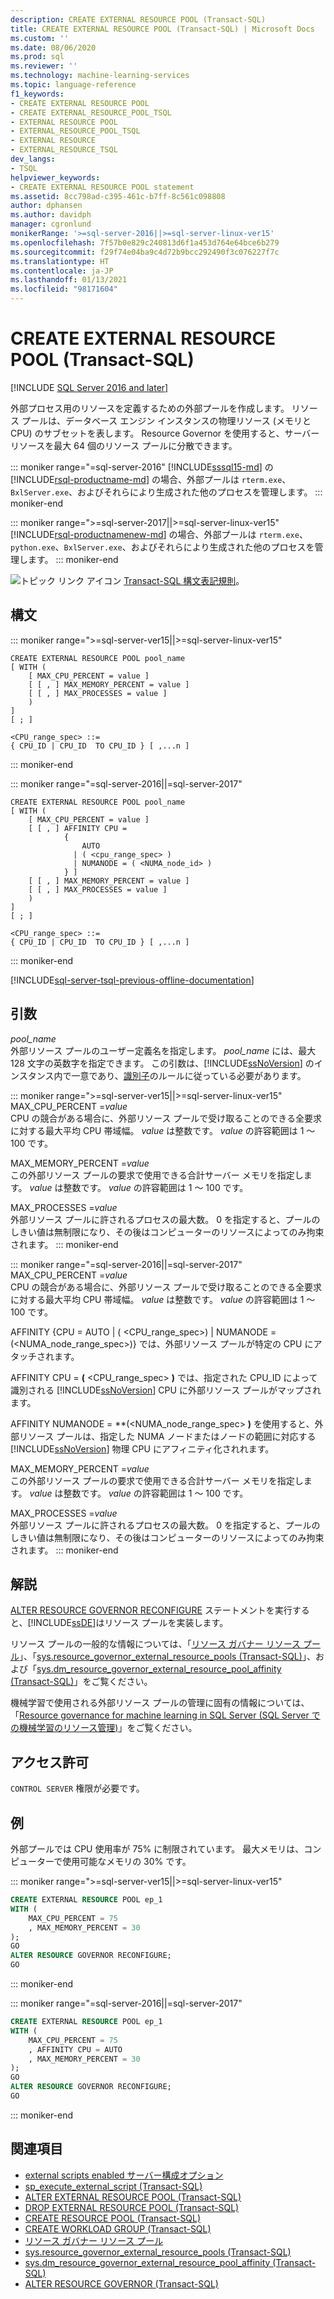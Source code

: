 ```yaml
---
description: CREATE EXTERNAL RESOURCE POOL (Transact-SQL)
title: CREATE EXTERNAL RESOURCE POOL (Transact-SQL) | Microsoft Docs
ms.custom: ''
ms.date: 08/06/2020
ms.prod: sql
ms.reviewer: ''
ms.technology: machine-learning-services
ms.topic: language-reference
f1_keywords:
- CREATE EXTERNAL RESOURCE POOL
- CREATE EXTERNAL_RESOURCE_POOL_TSQL
- EXTERNAL RESOURCE POOL
- EXTERNAL_RESOURCE_POOL_TSQL
- EXTERNAL RESOURCE
- EXTERNAL_RESOURCE_TSQL
dev_langs:
- TSQL
helpviewer_keywords:
- CREATE EXTERNAL RESOURCE POOL statement
ms.assetid: 8cc798ad-c395-461c-b7ff-8c561c098808
author: dphansen
ms.author: davidph
manager: cgronlund
monikerRange: '>=sql-server-2016||>=sql-server-linux-ver15'
ms.openlocfilehash: 7f57b0e829c240813d6f1a453d764e64bce6b279
ms.sourcegitcommit: f29f74e04ba9c4d72b9bcc292490f3c076227f7c
ms.translationtype: HT
ms.contentlocale: ja-JP
ms.lasthandoff: 01/13/2021
ms.locfileid: "98171604"
---
```

# <a name="create-external-resource-pool-transact-sql"></a>CREATE EXTERNAL RESOURCE POOL (Transact-SQL)
[!INCLUDE [SQL Server 2016 and later](../../includes/applies-to-version/sqlserver2016.md)]

外部プロセス用のリソースを定義するための外部プールを作成します。 リソース プールは、データベース エンジン インスタンスの物理リソース (メモリと CPU) のサブセットを表します。 Resource Governor を使用すると、サーバー リソースを最大 64 個のリソース プールに分散できます。

::: moniker range="=sql-server-2016"
[!INCLUDE[sssql15-md](../../includes/sssql16-md.md)] の [!INCLUDE[rsql-productname-md](../../includes/rsql-productname-md.md)] の場合、外部プールは `rterm.exe`、`BxlServer.exe`、およびそれらにより生成された他のプロセスを管理します。
::: moniker-end

::: moniker range=">=sql-server-2017||>=sql-server-linux-ver15"
[!INCLUDE[rsql-productnamenew-md](../../includes/rsql-productnamenew-md.md)] の場合、外部プールは `rterm.exe`、`python.exe`、`BxlServer.exe`、およびそれらにより生成された他のプロセスを管理します。
::: moniker-end
  
![トピック リンク アイコン](../../database-engine/configure-windows/media/topic-link.gif "トピック リンク アイコン") [Transact-SQL 構文表記規則](../../t-sql/language-elements/transact-sql-syntax-conventions-transact-sql.md)。  
 

## <a name="syntax"></a>構文  
::: moniker range=">=sql-server-ver15||>=sql-server-linux-ver15"

```syntaxsql
CREATE EXTERNAL RESOURCE POOL pool_name  
[ WITH (  
    [ MAX_CPU_PERCENT = value ]  
    [ [ , ] MAX_MEMORY_PERCENT = value ]  
    [ [ , ] MAX_PROCESSES = value ]   
    )   
]  
[ ; ]  
  
<CPU_range_spec> ::=    
{ CPU_ID | CPU_ID  TO CPU_ID } [ ,...n ]  
```  
::: moniker-end

::: moniker range="=sql-server-2016||=sql-server-2017"
```syntaxsql
CREATE EXTERNAL RESOURCE POOL pool_name  
[ WITH (  
    [ MAX_CPU_PERCENT = value ]  
    [ [ , ] AFFINITY CPU =    
            {  
                AUTO   
              | ( <cpu_range_spec> )   
              | NUMANODE = ( <NUMA_node_id> )   
            } ]   
    [ [ , ] MAX_MEMORY_PERCENT = value ]  
    [ [ , ] MAX_PROCESSES = value ]   
    )   
]  
[ ; ]  
  
<CPU_range_spec> ::=    
{ CPU_ID | CPU_ID  TO CPU_ID } [ ,...n ]  
```  
::: moniker-end

[!INCLUDE[sql-server-tsql-previous-offline-documentation](../../includes/sql-server-tsql-previous-offline-documentation.md)]

## <a name="arguments"></a>引数

*pool_name*  
外部リソース プールのユーザー定義名を指定します。 *pool_name* には、最大 128 文字の英数字を指定できます。 この引数は、[!INCLUDE[ssNoVersion](../../includes/ssnoversion-md.md)] のインスタンス内で一意であり、[識別子](../../relational-databases/databases/database-identifiers.md)のルールに従っている必要があります。  

::: moniker range=">=sql-server-ver15||>=sql-server-linux-ver15"
MAX_CPU_PERCENT =*value*  
CPU の競合がある場合に、外部リソース プールで受け取ることのできる全要求に対する最大平均 CPU 帯域幅。 *value* は整数です。 *value* の許容範囲は 1 ～ 100 です。


MAX_MEMORY_PERCENT =*value*  
この外部リソース プールの要求で使用できる合計サーバー メモリを指定します。 *value* は整数です。 *value* の許容範囲は 1 ～ 100 です。

MAX_PROCESSES =*value*  
外部リソース プールに許されるプロセスの最大数。 0 を指定すると、プールのしきい値は無制限になり、その後はコンピューターのリソースによってのみ拘束されます。
::: moniker-end

::: moniker range="=sql-server-2016||=sql-server-2017"
MAX_CPU_PERCENT =*value*  
CPU の競合がある場合に、外部リソース プールで受け取ることのできる全要求に対する最大平均 CPU 帯域幅。 *value* は整数です。 *value* の許容範囲は 1 ～ 100 です。

AFFINITY {CPU = AUTO | ( <CPU_range_spec>) | NUMANODE = (\<NUMA_node_range_spec>)} では、外部リソース プールが特定の CPU にアタッチされます。

AFFINITY CPU = **(** <CPU_range_spec> **)** では、指定された CPU_ID によって識別される [!INCLUDE[ssNoVersion](../../includes/ssnoversion-md.md)] CPU に外部リソース プールがマップされます。

AFFINITY NUMANODE = **(\<NUMA_node_range_spec> **)** を使用すると、外部リソース プールは、指定した NUMA ノードまたはノードの範囲に対応する [!INCLUDE[ssNoVersion](../../includes/ssnoversion-md.md)] 物理 CPU にアフィニティ化されれます。 

MAX_MEMORY_PERCENT =*value*  
この外部リソース プールの要求で使用できる合計サーバー メモリを指定します。 *value* は整数です。 *value* の許容範囲は 1 ～ 100 です。

MAX_PROCESSES =*value*  
外部リソース プールに許されるプロセスの最大数。 0 を指定すると、プールのしきい値は無制限になり、その後はコンピューターのリソースによってのみ拘束されます。
::: moniker-end

## <a name="remarks"></a>解説

[ALTER RESOURCE GOVERNOR RECONFIGURE](../../t-sql/statements/alter-resource-governor-transact-sql.md) ステートメントを実行すると、[!INCLUDE[ssDE](../../includes/ssde-md.md)]はリソース プールを実装します。

リソース プールの一般的な情報については、「[リソース ガバナー リソース プール](../../relational-databases/resource-governor/resource-governor-resource-pool.md)」、「[sys.resource_governor_external_resource_pools &#40;Transact-SQL&#41;](../../relational-databases/system-catalog-views/sys-resource-governor-external-resource-pools-transact-sql.md)」、および「[sys.dm_resource_governor_external_resource_pool_affinity &#40;Transact-SQL&#41;](../../relational-databases/system-dynamic-management-views/sys-dm-resource-governor-external-resource-pool-affinity-transact-sql.md)」をご覧ください。

機械学習で使用される外部リソース プールの管理に固有の情報については、「[Resource governance for machine learning in SQL Server (SQL Server での機械学習のリソース管理)](../../machine-learning/administration/resource-governor.md)」をご覧ください。 

## <a name="permissions"></a>アクセス許可

`CONTROL SERVER` 権限が必要です。

## <a name="examples"></a>例

外部プールでは CPU 使用率が 75% に制限されています。 最大メモリは、コンピューターで使用可能なメモリの 30% です。

::: moniker range=">=sql-server-ver15||>=sql-server-linux-ver15"
```sql
CREATE EXTERNAL RESOURCE POOL ep_1
WITH (  
    MAX_CPU_PERCENT = 75
    , MAX_MEMORY_PERCENT = 30
);
GO
ALTER RESOURCE GOVERNOR RECONFIGURE;
GO
```
::: moniker-end

::: moniker range="=sql-server-2016||=sql-server-2017"
```sql
CREATE EXTERNAL RESOURCE POOL ep_1
WITH (  
    MAX_CPU_PERCENT = 75
    , AFFINITY CPU = AUTO
    , MAX_MEMORY_PERCENT = 30
);
GO
ALTER RESOURCE GOVERNOR RECONFIGURE;
GO
```
::: moniker-end

## <a name="see-also"></a>関連項目

+ [external scripts enabled サーバー構成オプション](../../database-engine/configure-windows/external-scripts-enabled-server-configuration-option.md)
+ [sp_execute_external_script &#40;Transact-SQL&#41;](../../relational-databases/system-stored-procedures/sp-execute-external-script-transact-sql.md)
+ [ALTER EXTERNAL RESOURCE POOL &#40;Transact-SQL&#41;](../../t-sql/statements/alter-external-resource-pool-transact-sql.md)
+ [DROP EXTERNAL RESOURCE POOL &#40;Transact-SQL&#41;](../../t-sql/statements/drop-external-resource-pool-transact-sql.md)
+ [CREATE RESOURCE POOL &#40;Transact-SQL&#41;](../../t-sql/statements/create-resource-pool-transact-sql.md)
+ [CREATE WORKLOAD GROUP &#40;Transact-SQL&#41;](../../t-sql/statements/create-workload-group-transact-sql.md)
+ [リソース ガバナー リソース プール](../../relational-databases/resource-governor/resource-governor-resource-pool.md)
+ [sys.resource_governor_external_resource_pools &#40;Transact-SQL&#41;](../../relational-databases/system-catalog-views/sys-resource-governor-external-resource-pools-transact-sql.md)
+ [sys.dm_resource_governor_external_resource_pool_affinity &#40;Transact-SQL&#41;](../../relational-databases/system-dynamic-management-views/sys-dm-resource-governor-external-resource-pool-affinity-transact-sql.md)
+ [ALTER RESOURCE GOVERNOR &#40;Transact-SQL&#41;](../../t-sql/statements/alter-resource-governor-transact-sql.md)

